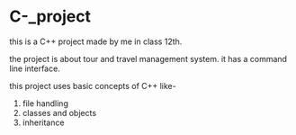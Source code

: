 # C-_project
this is a C++ project made by me in class 12th.

the project is about tour and travel management system.
it has a command line interface.

this project uses basic concepts of C++ like-
  1) file handling
  2) classes and objects
  3) inheritance
